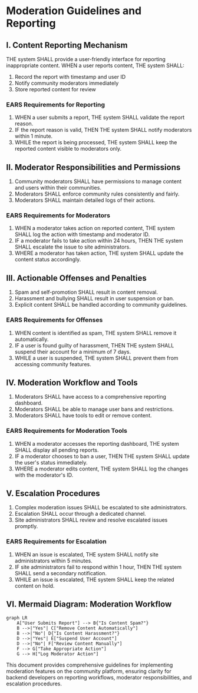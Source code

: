 # Moderation Guidelines and Reporting

## I. Content Reporting Mechanism

THE system SHALL provide a user-friendly interface for reporting inappropriate content.
WHEN a user reports content, THE system SHALL:
1. Record the report with timestamp and user ID
2. Notify community moderators immediately
3. Store reported content for review

### EARS Requirements for Reporting
1. WHEN a user submits a report, THE system SHALL validate the report reason.
2. IF the report reason is valid, THEN THE system SHALL notify moderators within 1 minute.
3. WHILE the report is being processed, THE system SHALL keep the reported content visible to moderators only.

## II. Moderator Responsibilities and Permissions

1. Community moderators SHALL have permissions to manage content and users within their communities.
2. Moderators SHALL enforce community rules consistently and fairly.
3. Moderators SHALL maintain detailed logs of their actions.

### EARS Requirements for Moderators
1. WHEN a moderator takes action on reported content, THE system SHALL log the action with timestamp and moderator ID.
2. IF a moderator fails to take action within 24 hours, THEN THE system SHALL escalate the issue to site administrators.
3. WHERE a moderator has taken action, THE system SHALL update the content status accordingly.

## III. Actionable Offenses and Penalties

1. Spam and self-promotion SHALL result in content removal.
2. Harassment and bullying SHALL result in user suspension or ban.
3. Explicit content SHALL be handled according to community guidelines.

### EARS Requirements for Offenses
1. WHEN content is identified as spam, THE system SHALL remove it automatically.
2. IF a user is found guilty of harassment, THEN THE system SHALL suspend their account for a minimum of 7 days.
3. WHILE a user is suspended, THE system SHALL prevent them from accessing community features.

## IV. Moderation Workflow and Tools

1. Moderators SHALL have access to a comprehensive reporting dashboard.
2. Moderators SHALL be able to manage user bans and restrictions.
3. Moderators SHALL have tools to edit or remove content.

### EARS Requirements for Moderation Tools
1. WHEN a moderator accesses the reporting dashboard, THE system SHALL display all pending reports.
2. IF a moderator chooses to ban a user, THEN THE system SHALL update the user's status immediately.
3. WHERE a moderator edits content, THE system SHALL log the changes with the moderator's ID.

## V. Escalation Procedures

1. Complex moderation issues SHALL be escalated to site administrators.
2. Escalation SHALL occur through a dedicated channel.
3. Site administrators SHALL review and resolve escalated issues promptly.

### EARS Requirements for Escalation
1. WHEN an issue is escalated, THE system SHALL notify site administrators within 5 minutes.
2. IF site administrators fail to respond within 1 hour, THEN THE system SHALL send a secondary notification.
3. WHILE an issue is escalated, THE system SHALL keep the related content on hold.

## VI. Mermaid Diagram: Moderation Workflow
```mermaid
graph LR
    A["User Submits Report"] --> B{"Is Content Spam?"}
    B -->|"Yes"| C["Remove Content Automatically"]
    B -->|"No"| D{"Is Content Harassment?"}
    D -->|"Yes"| E["Suspend User Account"]
    D -->|"No"| F["Review Content Manually"]
    F --> G["Take Appropriate Action"]
    G --> H["Log Moderator Action"]
```

This document provides comprehensive guidelines for implementing moderation features on the community platform, ensuring clarity for backend developers on reporting workflows, moderator responsibilities, and escalation procedures.